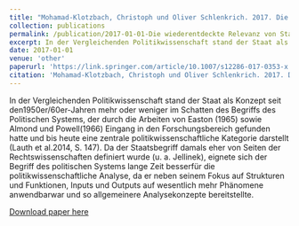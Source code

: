 ```yaml
---
title: "Mohamad-Klotzbach, Christoph und Oliver Schlenkrich. 2017. Die wiederentdeckte Relevanz von Staat und Staatlichkeit. Zeitschrift für Vergleichende Politikwissenschaft 11 (4): 479-487."
collection: publications
permalink: /publication/2017-01-01-Die wiederentdeckte Relevanz von Staat und Staatlichkeit
excerpt: In der Vergleichenden Politikwissenschaft stand der Staat als Konzept seit den1950er/60er-Jahren mehr oder weniger im Schatten des Begriffs des Politischen Systems, der durch die Arbeiten von Easton (1965) sowie Almond und Powell(1966) Eingang in den Forschungsbereich gefunden hatte und bis heute eine zentrale politikwissenschaftliche Kategorie darstellt (Lauth et al.2014, S. 147). Da der Staatsbegriff damals eher von Seiten der Rechtswissenschaften definiert wurde (u. a. Jellinek), eignete sich der Begriff des politischen Systems lange Zeit besserfür die politikwissenschaftliche Analyse, da er neben seinem Fokus auf Strukturen und Funktionen, Inputs und Outputs auf wesentlich mehr Phänomene anwendbarwar und so allgemeinere Analysekonzepte bereitstellte.'
date: 2017-01-01
venue: 'other'
paperurl: 'https://link.springer.com/article/10.1007/s12286-017-0353-x'
citation: 'Mohamad-Klotzbach, Christoph und Oliver Schlenkrich. 2017. Die wiederentdeckte Relevanz von Staat und Staatlichkeit. Zeitschrift für Vergleichende Politikwissenschaft 11 (4): 479-487.'
---
```


In der Vergleichenden Politikwissenschaft stand der Staat als Konzept seit den1950er/60er-Jahren mehr oder weniger im Schatten des Begriffs des Politischen Systems, der durch die Arbeiten von Easton (1965) sowie Almond und Powell(1966) Eingang in den Forschungsbereich gefunden hatte und bis heute eine zentrale politikwissenschaftliche Kategorie darstellt (Lauth et al.2014, S. 147). Da der Staatsbegriff damals eher von Seiten der Rechtswissenschaften definiert wurde (u. a. Jellinek), eignete sich der Begriff des politischen Systems lange Zeit besserfür die politikwissenschaftliche Analyse, da er neben seinem Fokus auf Strukturen und Funktionen, Inputs und Outputs auf wesentlich mehr Phänomene anwendbarwar und so allgemeinere Analysekonzepte bereitstellte.

[Download paper here](https://link.springer.com/article/10.1007/s12286-017-0353-x)
